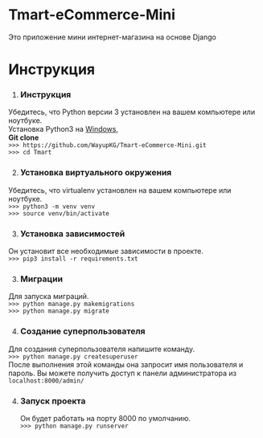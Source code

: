 # Tmart-eCommerce-Mini
Это приложение мини интернет-магазина на основе Django

# Инструкция 

1) ### Инструкция
  Убедитесь, что Python версии 3 установлен на вашем компьютере или ноутбуке.<br>
  Установка Python3 на [Windows](https://www.youtube.com/watch?v=IU4-19ofajg), []()
 	 <br>
  **Git clone** <br>
  `>>> https://github.com/WayupKG/Tmart-eCommerce-Mini.git`<br>
  `>>> cd Tmart`
  
2) ### Установка виртуального окружения
  Убедитесь, что virtualenv установлен на вашем компьютере или ноутбуке.<br>
  `>>> python3 -m venv venv`<br>
  `>>> source venv/bin/activate`
  
3) ### Установка зависимостей
  Он установит все необходимые зависимости в проекте.<br>
  `>>> pip3 install -r requirements.txt`
  
3) ### Миграции 
  Для запуска миграций. <br>
  `>>> python manage.py makemigrations`<br>
  `>>> python manage.py migrate`
  
4) ### Создание суперпользователя
  Для создания суперпользователя напишите команду. <br>
  `>>> python manage.py createsuperuser` <br>
  После выполнения этой команды она запросит имя пользователя и пароль.
  Вы можете получить доступ к панели администратора из `localhost:8000/admin/`

4) ### Запуск проекта
   Он будет работать на порту 8000 по умолчанию.<br>
  `>>> python manage.py runserver` 
  
